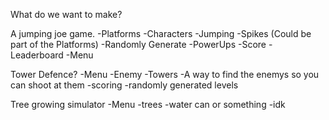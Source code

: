 What do we want to make?

A jumping joe game.
-Platforms
-Characters
-Jumping
-Spikes (Could be part of the Platforms)
-Randomly Generate
-PowerUps
-Score
-Leaderboard
-Menu

Tower Defence?
-Menu
-Enemy
-Towers
-A way to find the enemys so you can shoot at them
-scoring
-randomly generated levels

Tree growing simulator
-Menu
-trees
-water can or something
-idk
